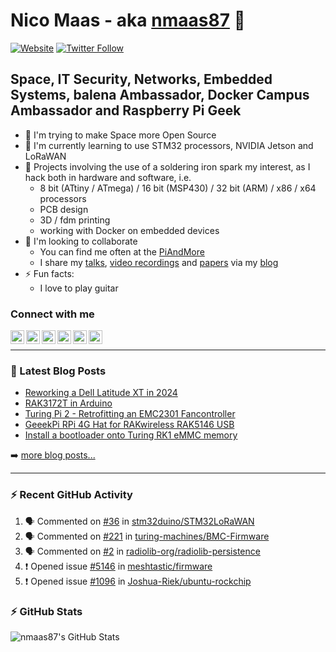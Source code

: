 # Nico Maas - aka [nmaas87][website] 👋

[![Website](https://img.shields.io/website?label=nico-maas.de&style=for-the-badge&url=https%3A%2F%2Fwww.nico-maas.de)](https://www.nico-maas.de)
[![Twitter Follow](https://img.shields.io/twitter/follow/nmaas87?color=1DA1F2&logo=twitter&style=for-the-badge)](https://twitter.com/intent/follow?original_referer=https%3A%2F%2Fgithub.com%2Fnmaas87&screen_name=nmaas87)

## Space, IT Security, Networks, Embedded Systems, balena Ambassador, Docker Campus Ambassador and Raspberry Pi Geek

- 🔭 I'm trying to make Space more Open Source
- 🌱 I'm currently learning to use STM32 processors, NVIDIA Jetson and LoRaWAN
- 🎉 Projects involving the use of a soldering iron spark my interest, as I hack both in hardware and software, i.e.
  - 8 bit (ATtiny / ATmega) / 16 bit (MSP430) / 32 bit (ARM) / x86 / x64 processors
  - PCB design
  - 3D / fdm printing
  - working with Docker on embedded devices
- 👯 I'm looking to collaborate
  - You can find me often at the [PiAndMore][piandmore]
  - I share my [talks], [video recordings] and [papers] via my [blog][website]
- ⚡ Fun facts:
  - I love to play guitar

### Connect with me

[<img align="left" alt="nico-maas.de" width="22px" src="https://cdn.simpleicons.org/wordpress" />][website]
[<img align="left" alt="nicomaas | Keybase" width="22px" src="https://cdn.simpleicons.org/keybase" />][keybase]
[<img align="left" alt="nmaas87 | Twitter" width="22px" src="https://cdn.simpleicons.org/twitter" />][twitter]
[<img align="left" alt="@nmaas87@chaos.social | Mastodon" width="22px" src="https://cdn.simpleicons.org/mastodon" />][mastodon]
[<img align="left" alt="nicomaas | LinkedIn" width="22px" src="https://cdn.simpleicons.org/linkedin" />][linkedin]
[<img align="left" alt="nmaas87 | Hackster" width="22px" src="https://cdn.simpleicons.org/hackster" />][hackster]



<br />

---

### 📕 Latest Blog Posts

<!-- BLOG-POST-LIST:START -->
- [Reworking a Dell Latitude XT in 2024](https://www.nico-maas.de/?p=2715)
- [RAK3172T in Arduino](https://www.nico-maas.de/?p=2693)
- [Turing Pi 2 - Retrofitting an EMC2301 Fancontroller](https://www.nico-maas.de/?p=2702)
- [GeeekPi RPi 4G Hat for RAKwireless RAK5146 USB](https://www.nico-maas.de/?p=2678)
- [Install a bootloader onto Turing RK1 eMMC memory](https://www.nico-maas.de/?p=2669)
<!-- BLOG-POST-LIST:END -->

➡️ [more blog posts...](https://www.nico-maas.de)

---

### :zap: Recent GitHub Activity
  
<!--START_SECTION:activity-->
1. 🗣 Commented on [#36](https://github.com/stm32duino/STM32LoRaWAN/issues/36#issuecomment-2504584446) in [stm32duino/STM32LoRaWAN](https://github.com/stm32duino/STM32LoRaWAN)
2. 🗣 Commented on [#221](https://github.com/turing-machines/BMC-Firmware/issues/221#issuecomment-2489291481) in [turing-machines/BMC-Firmware](https://github.com/turing-machines/BMC-Firmware)
3. 🗣 Commented on [#2](https://github.com/radiolib-org/radiolib-persistence/issues/2#issuecomment-2480662922) in [radiolib-org/radiolib-persistence](https://github.com/radiolib-org/radiolib-persistence)
4. ❗ Opened issue [#5146](https://github.com/meshtastic/firmware/issues/5146) in [meshtastic/firmware](https://github.com/meshtastic/firmware)
5. ❗ Opened issue [#1096](https://github.com/Joshua-Riek/ubuntu-rockchip/issues/1096) in [Joshua-Riek/ubuntu-rockchip](https://github.com/Joshua-Riek/ubuntu-rockchip)
<!--END_SECTION:activity-->

### :zap: GitHub Stats

  <img align="left" alt="nmaas87's GitHub Stats" src="https://github-readme-stats.codestackr.vercel.app/api?username=nmaas87&show_icons=true&hide_border=true" />


[website]: https://www.nico-maas.de
[twitter]: https://twitter.com/nmaas87
[linkedin]: https://linkedin.com/in/nicomaas
[keybase]: https://keybase.io/nicomaas
[hackster]: https://www.hackster.io/nmaas87
[mastodon]: https://chaos.social/@nmaas87
[piandmore]: https://piandmore.de/en/
[talks]: https://www.nico-maas.de/?cat=392
[video recordings]: https://www.nico-maas.de/?page_id=1244
[papers]: https://www.nico-maas.de/?cat=301
